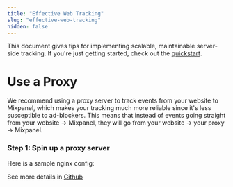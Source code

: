 ```yaml
---
title: "Effective Web Tracking"
slug: "effective-web-tracking"
hidden: false
---
```


This document gives tips for implementing scalable, maintainable server-side tracking. If you're just getting started, check out the [quickstart](doc:javascript-quickstart).


# Use a Proxy
We recommend using a proxy server to track events from your website to Mixpanel, which makes your tracking much more reliable since it's less susceptible to ad-blockers. This means that instead of events going straight from your website -> Mixpanel, they will go from your website -> your proxy -> Mixpanel.

### Step 1: Spin up a proxy server
Here is a sample nginx config:

<script src="https://emgithub.com/embed-v2.js?target=https%3A%2F%2Fgithub.com%2Fmixpanel%2Ftracking-proxy%2Fblob%2F126203cda52abd1564b8d82ab5dd88f67e7c27a5%2Fnginx.conf&style=default&type=code&showBorder=on&showLineNumbers=on&showFileMeta=on&showFullPath=on&showCopy=on"></script>

See more details in [Github](https://github.com/mixpanel/tracking-proxy)
